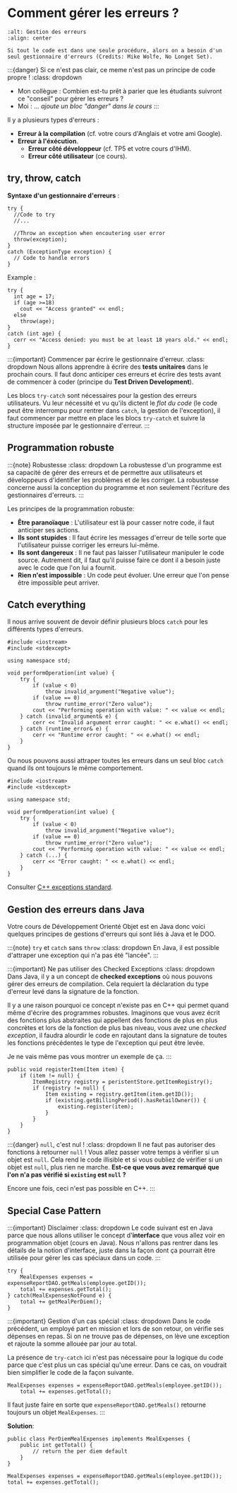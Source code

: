 # Comment gérer les erreurs ?

```{figure} ../images/error-meme.jpg
:alt: Gestion des erreurs
:align: center

Si tout le code est dans une seule procédure, alors on a besoin d'un seul gestionnaire d'erreurs (Credits: Mike Wolfe, No Longet Set).
```
:::{danger} Si ce n'est pas clair, ce meme n'est pas un principe de code propre !
:class: dropdown
- Mon collègue : Combien est-tu prêt à parier que les étudiants suivront ce "conseil" pour gérer les erreurs ?
- Moi : ... *ajoute un bloc "danger" dans le cours*
:::

Il y a plusieurs types d'erreurs :
- **Erreur à la compilation** (cf. votre cours d'Anglais et votre ami Google).
- **Erreur à l'éxécution**.
    - **Erreur côté développeur** (cf. TP5 et votre cours d'IHM).
    - **Erreur côté utilisateur** (ce cours).

## try, throw, catch

**Syntaxe d'un gestionnaire d'erreurs** :
```{code} cpp
try {
  //Code to try
  //...
  
  //Throw an exception when encoutering user error
  throw(exception); 
}
catch (ExceptionType exception) {
  // Code to handle errors
}
```

Example :
```{code} cpp
try {
  int age = 17;
  if (age >=18)
    cout << "Access granted" << endl;
  else
    throw(age); 
}
catch (int age) {
  cerr << "Access denied: you must be at least 18 years old." << endl;
}
```

:::{important} Commencer par écrire le gestionnaire d'erreur.
:class: dropdown
Nous allons apprendre à écrire des **tests unitaires** dans le prochain cours. Il faut donc anticiper ces erreurs et écrire des tests avant de commencer à coder (principe du **Test Driven Development**).

Les blocs `try-catch` sont nécessaires pour la gestion des erreurs utilisateurs. Vu leur nécessité et vu qu'ils dictent le *flot du code* (le code peut être interrompu pour rentrer dans `catch`, la gestion de l'exception), il faut commencer par mettre en place les blocs `try-catch` et suivre la structure imposée par le gestionnaire d'erreur.
:::

## Programmation robuste

:::{note} Robustesse
:class: dropdown
La robustesse d'un programme est sa capacité de gérer des erreurs et de permettre aux utilisateurs et développeurs d'identifier les problèmes et de les corriger. La robustesse concerne aussi la conception du programme et non seulement l'écriture des gestionnaires d'erreurs.
:::

Les principes de la programmation robuste:
- **Être paranoïaque** : L'utilisateur est là pour casser notre code, il faut anticiper ses actions.
- **Ils sont stupides** : Il faut écrire les messages d'erreur de telle sorte que l'utilisateur puisse corriger les erreurs lui-même.
- **Ils sont dangereux** : Il ne faut pas laisser l'utilisateur manipuler le code source. Autrement dit, il faut qu'il puisse faire ce dont il a besoin juste avec le code que l'on lui a fournit.
- **Rien n'est impossible** : Un code peut évoluer. Une erreur que l'on pense être impossible peut arriver.

## Catch everything

Il nous arrive souvent de devoir définir plusieurs blocs `catch` pour les différents types d'erreurs.

```{code} cpp
#include <iostream>
#include <stdexcept>

using namespace std;

void performOperation(int value) {
    try {
        if (value < 0) 
            throw invalid_argument("Negative value");
        if (value == 0) 
            throw runtime_error("Zero value"); 
        cout << "Performing operation with value: " << value << endl;
    } catch (invalid_argument& e) {
        cerr << "Invalid argument error caught: " << e.what() << endl;
    } catch (runtime_error& e) {
        cerr << "Runtime error caught: " << e.what() << endl;
    }
}
```

Ou nous pouvons aussi attraper toutes les erreurs dans un seul bloc `catch` quand ils ont toujours le même comportement.

```{code} cpp
#include <iostream>
#include <stdexcept>

using namespace std;

void performOperation(int value) {
    try {
        if (value < 0) 
            throw invalid_argument("Negative value");
        if (value == 0) 
            throw runtime_error("Zero value"); 
        cout << "Performing operation with value: " << value << endl;
    } catch (...) {
        cerr << "Error caught: " << e.what() << endl;
    }
}
```

Consulter [C++ exceptions standard](https://en.cppreference.com/w/cpp/error/exception).

## Gestion des erreurs dans Java

Votre cours de Développement Orienté Objet est en Java donc voici quelques principes de gestions d'erreurs qui sont liés à Java et le DOO.

:::{note} `try` et `catch` sans `throw`
:class: dropdown
En Java, il est possible d'attraper une exception qui n'a pas été "lancée".
:::

:::{important} Ne pas utiliser des Checked Exceptions
:class: dropdown
Dans Java, il y a un concept de **checked exceptions** où nous pouvons gérer des erreurs de compilation. Cela requiert la déclaration du type d'erreur levé dans la signature de la fonction.

Il y a une raison pourquoi ce concept n'existe pas en C++ qui permet quand même d'écrire des programmes robustes. Imaginons que vous avez écrit des fonctions plus abstraites qui appellent des fonctions de plus en plus concrètes et lors de la fonction de plus bas niveau, vous avez une *checked exception*, il faudra alourdir le code en rajoutant dans la signature de toutes les fonctions précédentes le type de l'exception qui peut être levée.

Je ne vais même pas vous montrer un exemple de ça.
:::

```{code} java
public void registerItem(Item item) {
    if (item != null) {
        ItemRegistry registry = peristentStore.getItemRegistry();
        if (registry != null) {
            Item existing = registry.getItem(item.getID());
            if (existing.getBillingPeriod().hasRetailOwner()) {
                existing.register(item);
            }
        }
    }
}
```

:::{danger} `null`, c'est nul !
:class: dropdown
Il ne faut pas autoriser des fonctions à retourner `null` ! Vous allez passer votre temps à vérifier si un objet est `null`. Cela rend le code illisible et si vous oubliez de vérifier si un objet est `null`, plus rien ne marche. **Est-ce que vous avez remarqué que l'on n'a pas vérifié si `existing` est `null` ?**

Encore une fois, ceci n'est pas possible en C++.
:::

## Special Case Pattern

:::{important} Disclaimer
:class: dropdown
Le code suivant est en Java parce que nous allons utiliser le concept d'**interface** que vous allez voir en programmation objet (cours en Java). Nous n'allons pas rentrer dans les détails de la notion d'interface, juste dans la façon dont ça pourrait être utilisée pour gérer les cas spéciaux dans un code.
:::

```{code} java
try {
    MealExpenses expenses = expenseReportDAO.getMeals(employee.getID());
    total += expenses.getTotal();
} catch(MealExpensesNotFound e) {
    total += getMealPerDiem();
}
```

:::{important} Gestion d'un cas spécial
:class: dropdown
Dans le code précédent, un employé part en mission et lors de son retour, on vérifie ses dépenses en repas. Si on ne trouve pas de dépenses, on lève une exception et rajoute la somme allouée par jour au total.

La présence de `try-catch` ici n'est pas nécessaire pour la logique du code parce que c'est plus un cas spécial qu'une erreur. Dans ce cas, on voudrait bien simplifier le code de la façon suivante.
```{code} java
MealExpenses expenses = expenseReportDAO.getMeals(employee.getID());
    total += expenses.getTotal();
```
Il faut juste faire en sorte que `expenseReportDAO.getMeals()` retourne toujours un objet `MealExpenses`.
:::

**Solution**:

```{code} java
public class PerDiemMealExpenses implements MealExpenses {
    public int getTotal() {
        // return the per diem default
    }
}

MealExpenses expenses = expenseReportDAO.getMeals(employee.getID());
total += expenses.getTotal();
```
